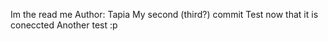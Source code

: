 Im the read me
Author: Tapia
My second (third?) commit
Test now that it is coneccted
Another test :p
